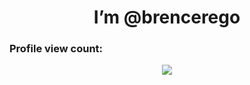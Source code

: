 <h1 align=center>I’m @brencerego</h1>

### Profile view count:
<div align="center">
  <img src="https://profile-counter.glitch.me/brencerego/count.svg?"  />
</div>

###
